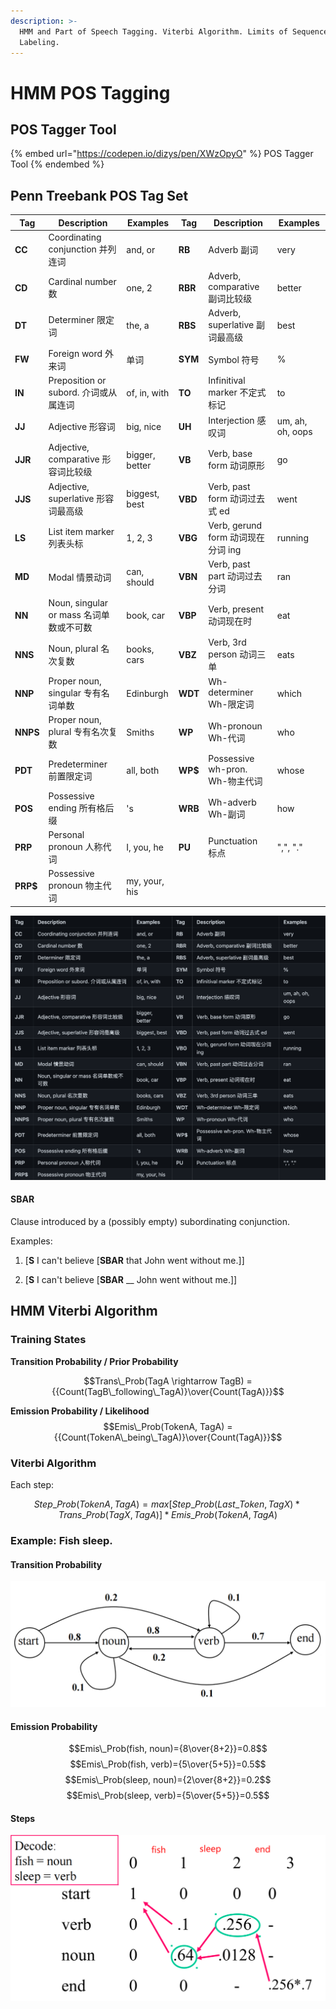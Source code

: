 ```yaml
---
description: >-
  HMM and Part of Speech Tagging. Viterbi Algorithm. Limits of Sequence
  Labeling.
---
```


# HMM POS Tagging

## POS Tagger Tool

{% embed url="https://codepen.io/dizys/pen/XWzOpyO" %} POS Tagger Tool
{% endembed %}

## Penn Treebank POS Tag Set

| Tag      | Description                             | Examples       | Tag     | Description                        | Examples         |
| -------- | --------------------------------------- | -------------- | ------- | ---------------------------------- | ---------------- |
| **CC**   | Coordinating conjunction 并列连词       | and, or        | **RB**  | Adverb 副词                        | very             |
| **CD**   | Cardinal number 数                      | one, 2         | **RBR** | Adverb, comparative 副词比较级     | better           |
| **DT**   | Determiner 限定词                       | the, a         | **RBS** | Adverb, superlative 副词最高级     | best             |
| **FW**   | Foreign word 外来词                     | 单词           | **SYM** | Symbol 符号                        | %                |
| **IN**   | Preposition or subord. 介词或从属连词   | of, in, with   | **TO**  | Infinitival marker 不定式标记      | to               |
| **JJ**   | Adjective 形容词                        | big, nice      | **UH**  | Interjection 感叹词                | um, ah, oh, oops |
| **JJR**  | Adjective, comparative 形容词比较级     | bigger, better | **VB**  | Verb, base form 动词原形           | go               |
| **JJS**  | Adjective, superlative 形容词最高级     | biggest, best  | **VBD** | Verb, past form 动词过去式 ed      | went             |
| **LS**   | List item marker 列表头标               | 1, 2, 3        | **VBG** | Verb, gerund form 动词现在分词 ing | running          |
| **MD**   | Modal 情景动词                          | can, should    | **VBN** | Verb, past part 动词过去分词       | ran              |
| **NN**   | Noun, singular or mass 名词单数或不可数 | book, car      | **VBP** | Verb, present 动词现在时           | eat              |
| **NNS**  | Noun, plural 名次复数                   | books, cars    | **VBZ** | Verb, 3rd person 动词三单          | eats             |
| **NNP**  | Proper noun, singular 专有名词单数      | Edinburgh      | **WDT** | Wh-determiner Wh-限定词            | which            |
| **NNPS** | Proper noun, plural 专有名次复数        | Smiths         | **WP**  | Wh-pronoun Wh-代词                 | who              |
| **PDT**  | Predeterminer 前置限定词                | all, both      | **WP$** | Possessive wh-pron. Wh-物主代词    | whose            |
| **POS**  | Possessive ending 所有格后缀            | 's             | **WRB** | Wh-adverb Wh-副词                  | how              |
| **PRP**  | Personal pronoun 人称代词               | I, you, he     | **PU**  | Punctuation 标点                   | ",", "."         |
| **PRP$** | Possessive pronoun 物主代词             | my, your, his  |

![Penn Treebank POS Tags](.gitbook/assets/penn-treebank-tags.png)

#### SBAR

Clause introduced by a (possibly empty) subordinating conjunction.

Examples:

1. [**S** I can't believe [**SBAR** that John went without me.]]

2. [**S** I can't believe [**SBAR** __ John went without me.]]

## HMM Viterbi Algorithm

### Training States

**Transition Probability / Prior Probability**

$$Trans\_Prob(TagA \rightarrow TagB) = {{Count(TagB\_following\_TagA)}\over{Count(TagA)}}$$

**Emission Probability / Likelihood**
$$Emis\_Prob(TokenA, TagA) = {{Count(TokenA\_being\_TagA)}\over{Count(TagA)}}$$

### Viterbi Algorithm

Each step:

$$Step\_Prob(TokenA, TagA) = max[Step\_Prob(Last\_Token, TagX) * Trans\_Prob(TagX, TagA)] * Emis\_Prob(TokenA, TagA)$$

### Example: Fish sleep.

#### Transition Probability

![Transition Probability for "Fish sleep."](.gitbook/assets/hmm-viterbi-example-trans-probs.png)

#### Emission Probability

$$Emis\_Prob(fish, noun)={8\over{8+2}}=0.8$$
$$Emis\_Prob(fish, verb)={5\over{5+5}}=0.5$$
$$Emis\_Prob(sleep, noun)={2\over{8+2}}=0.2$$
$$Emis\_Prob(sleep, verb)={5\over{5+5}}=0.5$$

#### Steps

![Steps result for "Fish sleep."](.gitbook/assets/hmm-viterbi-example-steps.png)
